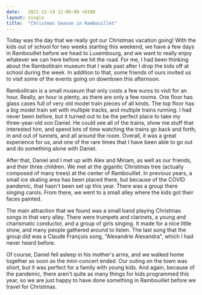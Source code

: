 ```yaml
---
date:   2021-12-19 12:00:00 +0100
layout: single
title:  "Christmas Season in Rambouillet"
---
```

Today was the day that we really got our Christmas vacation going! With the kids out of school for two weeks starting this weekend, we have a few days in Rambouillet before we head to Luxembourg, and we want to really enjoy whatever we can here before we hit the road. For me, I had been thinking about the Rambolitrain museum that I walk past after I drop the kids off at school during the week. In addition to that, some friends of ours invited us to visit some of the events going on downtown this afternoon.

Rambolitrain is a small museum that only costs a few euros to visit for an hour. Really, an hour is plenty, as there are only a few rooms. One floor has glass cases full of very old model train pieces of all kinds. The top floor has a big model train set with multiple tracks, and multiple trains running. I had never been before, but it turned out to be the perfect place to take my three-year-old son Daniel. He could see all of the trains, show me stuff that interested him, and spend lots of time watching the trains go back and forth, in and out of tunnels, and all around the room. Overall, it was a great experience for us, and one of the rare times that I have been able to go out and do something alone with Daniel.

After that, Daniel and I met up with Alex and Miriam, as well as our friends, and their three children. We met at the gigantic Christmas tree (actually composed of many trees) at the center of Rambouillet. In previous years, a small ice skating area has been placed there, but because of the COVID pandemic, that hasn't been set up this year. There was a group there singing carols. From there, we went to a small alley where the kids got their faces painted.

The main attraction that we found was a small band playing Christmas songs in that very alley. There were trumpets and clarinets, a young and charismatic conductor, and a group of girls singing. It made for a nice little show, and many people gathered around to listen. The last song that the group did was a Claude François song, "Alexandrie Alexandra", which I had never heard before.

Of course, Daniel fell asleep in his mother's arms, and we walked home together as soon as the mini-concert ended. Our outing on the town was short, but it was perfect for a family with young kids. And again, because of the pandemic, there aren't quite as many things for kids programmed this year, so we are just happy to have done something in Rambouillet before we travel for Christmas.